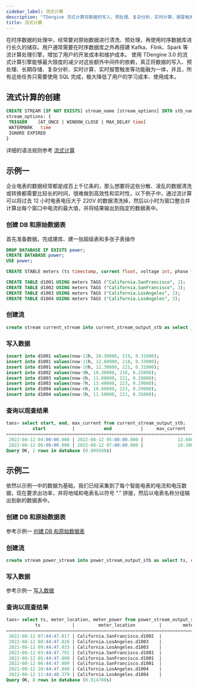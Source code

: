 ```yaml
---
sidebar_label: 流式计算
description: "TDengine 流式计算将数据的写入、预处理、复杂分析、实时计算、报警触发等功能融为一体，是一个能够降低用户部署成本、存储成本和运维成本的计算引擎。"
title: 流式计算
---
```


在时序数据的处理中，经常要对原始数据进行清洗、预处理，再使用时序数据库进行长久的储存。用户通常需要在时序数据库之外再搭建 Kafka、Flink、Spark 等流计算处理引擎，增加了用户的开发成本和维护成本。
使用 TDengine 3.0 的流式计算引擎能够最大限度的减少对这些额外中间件的依赖，真正将数据的写入、预处理、长期存储、复杂分析、实时计算、实时报警触发等功能融为一体，并且，所有这些任务只需要使用 SQL 完成，极大降低了用户的学习成本、使用成本。

## 流式计算的创建

```sql
CREATE STREAM [IF NOT EXISTS] stream_name [stream_options] INTO stb_name AS subquery
stream_options: {
 TRIGGER    [AT_ONCE | WINDOW_CLOSE | MAX_DELAY time]
 WATERMARK   time
 IGNORE EXPIRED
}
```

详细的语法规则参考 [流式计算](../../taos-sql/stream)

## 示例一

企业电表的数据经常都是成百上千亿条的，那么想要将这些分散、凌乱的数据清洗或转换都需要比较长的时间，很难做到高效性和实时性，以下例子中，通过流计算可以将过去 12 小时电表电压大于 220V 的数据清洗掉，然后以小时为窗口整合并计算出每个窗口中电流的最大值，并将结果输出到指定的数据表中。

### 创建 DB 和原始数据表

首先准备数据，完成建库、建一张超级表和多张子表操作

```sql
DROP DATABASE IF EXISTS power;
CREATE DATABASE power;
USE power;

CREATE STABLE meters (ts timestamp, current float, voltage int, phase float) TAGS (location binary(64), groupId int);

CREATE TABLE d1001 USING meters TAGS ("California.SanFrancisco", 2);
CREATE TABLE d1002 USING meters TAGS ("California.SanFrancisco", 3);
CREATE TABLE d1003 USING meters TAGS ("California.LosAngeles", 2);
CREATE TABLE d1004 USING meters TAGS ("California.LosAngeles", 3);
```

### 创建流

```sql
create stream current_stream into current_stream_output_stb as select _wstart as start, _wend as end, max(current) as max_current from meters where voltage <= 220 and ts > now - 12h interval (1h);
```

### 写入数据
```sql
insert into d1001 values(now-13h, 10.30000, 219, 0.31000);
insert into d1001 values(now-11h, 12.60000, 218, 0.33000);
insert into d1001 values(now-10h, 12.30000, 221, 0.31000);
insert into d1002 values(now-9h, 10.30000, 218, 0.25000);
insert into d1003 values(now-8h, 11.80000, 221, 0.28000);
insert into d1003 values(now-7h, 13.40000, 223, 0.29000);
insert into d1004 values(now-6h, 10.80000, 223, 0.29000);
insert into d1004 values(now-5h, 11.50000, 221, 0.35000);
```

### 查询以观查结果

```sql
taos> select start, end, max_current from current_stream_output_stb;
          start          |           end           |     max_current      |
===========================================================================
 2022-08-12 04:00:00.000 | 2022-08-12 05:00:00.000 |             12.60000 |
 2022-08-12 06:00:00.000 | 2022-08-12 07:00:00.000 |             10.30000 |
Query OK, 2 rows in database (0.009580s)
```

## 示例二

依然以示例一中的数据为基础，我们已经采集到了每个智能电表的电流和电压数据，现在要求出功率，并将地域和电表名以符号 "." 拼接，然后以电表名称分组输出到新的数据表中。

### 创建 DB 和原始数据表

参考示例一 [创建 DB 和原始数据表](#创建-db-和原始数据表)

### 创建流

```sql
create stream power_stream into power_stream_output_stb as select ts, concat_ws(".", location, tbname) as meter_location, current*voltage as meter_power from meters partition by tbname;
```

### 写入数据

参考示例一 [写入数据](#写入数据)

### 查询以观查结果
```sql
taos> select ts, meter_location, meter_power from power_stream_output_stb;
           ts            |         meter_location         |        meter_power        |
=======================================================================================
 2022-08-12 07:44:47.817 | California.SanFrancisco.d1002  |            2245.400041580 |
 2022-08-12 08:44:47.826 | California.LosAngeles.d1003    |            2607.800042152 |
 2022-08-12 09:44:47.833 | California.LosAngeles.d1003    |            2988.199914932 |
 2022-08-12 03:44:47.791 | California.SanFrancisco.d1001  |            2255.700041771 |
 2022-08-12 05:44:47.800 | California.SanFrancisco.d1001  |            2746.800083160 |
 2022-08-12 06:44:47.809 | California.SanFrancisco.d1001  |            2718.300042152 |
 2022-08-12 10:44:47.840 | California.LosAngeles.d1004    |            2408.400042534 |
 2022-08-12 11:44:48.379 | California.LosAngeles.d1004    |            2541.500000000 |
Query OK, 8 rows in database (0.014788s)
```